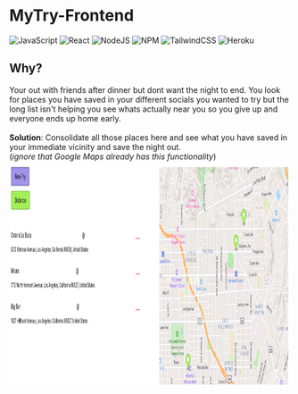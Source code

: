 # MyTry-Frontend
![JavaScript](https://img.shields.io/badge/javascript-%23323330.svg?style=for-the-badge&logo=javascript&logoColor=%23F7DF1E) ![React](https://img.shields.io/badge/react-%2320232a.svg?style=for-the-badge&logo=react&logoColor=%2361DAFB) ![NodeJS](https://img.shields.io/badge/node.js-6DA55F?style=for-the-badge&logo=node.js&logoColor=white) ![NPM](https://img.shields.io/badge/NPM-%23CB3837.svg?style=for-the-badge&logo=npm&logoColor=white) ![TailwindCSS](https://img.shields.io/badge/tailwindcss-%2338B2AC.svg?style=for-the-badge&logo=tailwind-css&logoColor=white) 	![Heroku](https://img.shields.io/badge/heroku-%23430098.svg?style=for-the-badge&logo=heroku&logoColor=white) 

## Why?
Your out with friends after dinner but dont want the night to end. You look for places you have saved in your different socials you wanted to try but the long list isn't helping you see whats actually near you so you give up and everyone ends up home early.<br/><br/>
**Solution**: Consolidate all those places here and see what you have saved in your immediate vicinity and save the night out.<br/>
(*ignore that Google Maps already has this functionality*)<br/>
<img height="400" src="/assets/try-dash.png" />
